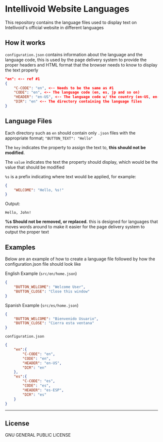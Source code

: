 # Intellivoid Website Languages
This repository contains the language files used to display text on Intellivoid's official website in different languages

## How it works
`configuration.json` contains information about the language and the language code, this is used by the page delivery system to provide the proper headers and HTML format that the browser needs to know to display the text properly

```json
"en": <-- ref #1
{
    "C-CODE": "en", <-- Needs to be the same as #1
    "CODE": "en", <-- The language code (en, es, jp and so on)
    "HEADER": "en-US", <-- The language code w/ the country (en-US, en-CA, zh-Hans-CN, ...)
    "DIR": "en" <-- The directory containing the language files
}
```

## Language Files
Each directory such as `en` should contain only `.json` files with the appropriate format; `"BUTTON_TEXT": "Hello"`

The `key` indicates the property to assign the text to, **this should not be modified**.

The `value` indicates the text the property should display, which would be the value that should be modified

`%s` is a prefix indicating where text would be applied, for example:

```json
{
    "WELCOME": "Hello, %s!"
}
```

Output:
```
Hello, John!
```

**%s Should not be removed, or replaced.** this is designed for languages that moves words around to make it easier for the page delivery system to output the proper text

## Examples
Below are an example of how to create a language file followed by how the configuration.json file should look like

English Example (`src/en/home.json`)
```json
{
    "BUTTON_WELCOME": "Welcome User",
    "BUTTON_CLOSE": "Close this window"
}
```

Spanish Example (`src/es/home.json`)
```json
{
    "BUTTON_WELCOME": "Bienvenido Usuario",
    "BUTTON_CLOSE": "Cierra esta ventana"
}
```

`configuration.json`
```json
{
    "en":{
        "C-CODE": "en",
        "CODE": "en",
        "HEADER": "en-US",
        "DIR": "en"
    },
    "es":{
        "C-CODE": "es",
        "CODE": "es",
        "HEADER": "es-ESP",
        "DIR": "es"
    }
}
```
---
## License
GNU GENERAL PUBLIC LICENSE